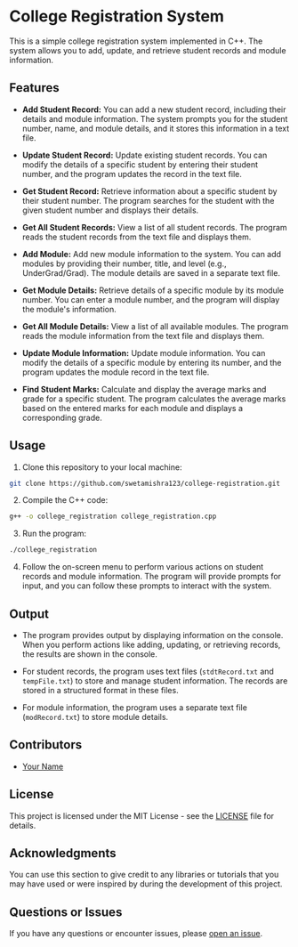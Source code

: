 

# College Registration System

This is a simple college registration system implemented in C++. The system allows you to add, update, and retrieve student records and module information.

## Features

- **Add Student Record:** You can add a new student record, including their details and module information. The system prompts you for the student number, name, and module details, and it stores this information in a text file.

- **Update Student Record:** Update existing student records. You can modify the details of a specific student by entering their student number, and the program updates the record in the text file.

- **Get Student Record:** Retrieve information about a specific student by their student number. The program searches for the student with the given student number and displays their details.

- **Get All Student Records:** View a list of all student records. The program reads the student records from the text file and displays them.

- **Add Module:** Add new module information to the system. You can add modules by providing their number, title, and level (e.g., UnderGrad/Grad). The module details are saved in a separate text file.

- **Get Module Details:** Retrieve details of a specific module by its module number. You can enter a module number, and the program will display the module's information.

- **Get All Module Details:** View a list of all available modules. The program reads the module information from the text file and displays them.

- **Update Module Information:** Update module information. You can modify the details of a specific module by entering its number, and the program updates the module record in the text file.

- **Find Student Marks:** Calculate and display the average marks and grade for a specific student. The program calculates the average marks based on the entered marks for each module and displays a corresponding grade.

## Usage

1. Clone this repository to your local machine:

```bash
git clone https://github.com/swetamishra123/college-registration.git
```

2. Compile the C++ code:

```bash
g++ -o college_registration college_registration.cpp
```

3. Run the program:

```bash
./college_registration
```

4. Follow the on-screen menu to perform various actions on student records and module information. The program will provide prompts for input, and you can follow these prompts to interact with the system.

## Output

- The program provides output by displaying information on the console. When you perform actions like adding, updating, or retrieving records, the results are shown in the console.

- For student records, the program uses text files (`stdtRecord.txt` and `tempFile.txt`) to store and manage student information. The records are stored in a structured format in these files.

- For module information, the program uses a separate text file (`modRecord.txt`) to store module details.

## Contributors

- [Your Name](https://github.com/swetamishra123)

## License

This project is licensed under the MIT License - see the [LICENSE](LICENSE) file for details.

## Acknowledgments

You can use this section to give credit to any libraries or tutorials that you may have used or were inspired by during the development of this project.

## Questions or Issues

If you have any questions or encounter issues, please [open an issue](https://github.com/swetamishra123/college-registration/issues).

